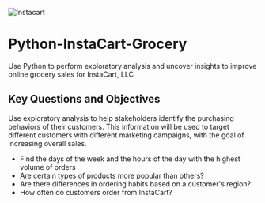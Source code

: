 ![Instacart](https://user-images.githubusercontent.com/126289708/221367214-54467631-cf93-497b-9080-acff152d59a4.png)

# Python-InstaCart-Grocery
Use Python to perform exploratory analysis and uncover insights to improve online grocery sales for InstaCart, LLC 

## Key Questions and Objectives 
Use exploratory analysis to help stakeholders identify the purchasing behaviors of their customers. This information will 
be used to target different customers with different marketing campaigns, with the goal of increasing overall sales. 

- Find the days of the week and the hours of the day with the highest volume of orders 
- Are certain types of products more popular than others? 
- Are there differences in ordering habits based on a customer's region? 
- How often do customers order from InstaCart? 
